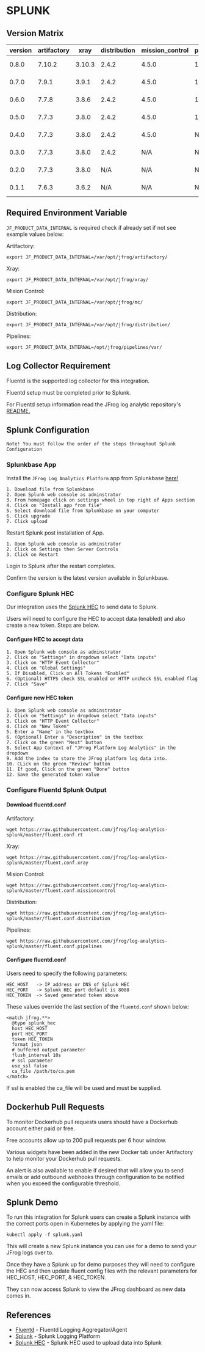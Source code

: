# SPLUNK

## Version Matrix
| version | artifactory | xray   | distribution | mission_control | pipelines | splunk                    |
|---------|-------------|--------|--------------|-----------------|-----------|---------------------------|
| 0.8.0   | 7.10.2      | 3.10.3 | 2.4.2        | 4.5.0           | 1.8.0     | 8.0.5 Build: a1a6394cc5ae |
| 0.7.0   | 7.9.1       | 3.9.1  | 2.4.2        | 4.5.0           | 1.8.0     | 8.0.5 Build: a1a6394cc5ae |
| 0.6.0   | 7.7.8       | 3.8.6  | 2.4.2        | 4.5.0           | 1.7.2     | 8.0.5 Build: a1a6394cc5ae |
| 0.5.0   | 7.7.3       | 3.8.0  | 2.4.2        | 4.5.0           | 1.7.2     | 8.0.5 Build: a1a6394cc5ae |
| 0.4.0   | 7.7.3       | 3.8.0  | 2.4.2        | 4.5.0           | N/A       | 8.0.5 Build: a1a6394cc5ae |
| 0.3.0   | 7.7.3       | 3.8.0  | 2.4.2        | N/A             | N/A       | 8.0.5 Build: a1a6394cc5ae |
| 0.2.0   | 7.7.3       | 3.8.0  | N/A          | N/A             | N/A       | 8.0.5 Build: a1a6394cc5ae |
| 0.1.1   | 7.6.3       | 3.6.2  | N/A          | N/A             | N/A       | 8.0.5 Build: a1a6394cc5ae |

## Required Environment Variable

`JF_PRODUCT_DATA_INTERNAL` is required check if already set if not see example values below:

Artifactory: 
````text
export JF_PRODUCT_DATA_INTERNAL=/var/opt/jfrog/artifactory/
````

Xray:
````text
export JF_PRODUCT_DATA_INTERNAL=/var/opt/jfrog/xray/
````

Mision Control:
````text
export JF_PRODUCT_DATA_INTERNAL=/var/opt/jfrog/mc/
````

Distribution:
````text
export JF_PRODUCT_DATA_INTERNAL=/var/opt/jfrog/distribution/
````

Pipelines:
````text
export JF_PRODUCT_DATA_INTERNAL=/opt/jfrog/pipelines/var/
````

## Log Collector Requirement

Fluentd is the supported log collector for this integration.

Fluentd setup must be completed prior to Splunk.

For Fluentd setup information read the JFrog log analytic repository's [README.](https://github.com/jfrog/log-analytics/blob/master/README.md)

## Splunk Configuration

`Note! You must follow the order of the steps throughout Splunk Configuration`

### Splunkbase App

Install the `JFrog Log Analytics Platform` app from Splunkbase [here!](https://splunkbase.splunk.com/app/5023/)

````text
1. Download file from Splunkbase
2. Open Splunk web console as adminstrator
3. From homepage click on settings wheel in top right of Apps section
4. Click on "Install app from file"
5. Select download file from Splunkbase on your computer
6. Click upgrade 
7. Click upload
````


Restart Splunk post installation of App.

````text 
1. Open Splunk web console as adminstrator
2. Click on Settings then Server Controls
3. Click on Restart 
````

Login to Splunk after the restart completes.

Confirm the version is the latest version available in Splunkbase.

### Configure Splunk HEC

Our integration uses the [Splunk HEC](https://dev.splunk.com/enterprise/docs/dataapps/httpeventcollector/) to send data to Splunk.

Users will need to configure the HEC to accept data (enabled) and also create a new token. Steps are below.

#### Configure HEC to accept data
````text
1. Open Splunk web console as adminstrator
2. Click on "Settings" in dropdown select "Data inputs"
3. Click on "HTTP Event Collector"
4. Click on "Global Settings"
5. If Disabled, Click on All Tokens "Enabled"
6. (Optional) HTTPS check SSL enabled or HTTP uncheck SSL enabled flag
7. Click "Save"
````

#### Configure new HEC token
````text
1. Open Splunk web console as adminstrator
2. Click on "Settings" in dropdown select "Data inputs"
3. Click on "HTTP Event Collector"
4. Click on "New Token"
5. Enter a "Name" in the textbox
6. (Optional) Enter a "Description" in the textbox
7. Click on the green "Next" button
8. Select App Context of "JFrog Platform Log Analytics" in the dropdown
9. Add the index to store the JFrog platform log data into.
10. CLick on the green "Review" button
11. If good, Click on the green "Done" button
12. Save the generated token value
````

### Configure Fluentd Splunk Output

#### Download fluentd.conf
Artifactory: 
````text
wget https://raw.githubusercontent.com/jfrog/log-analytics-splunk/master/fluent.conf.rt
````

Xray:
````text
wget https://raw.githubusercontent.com/jfrog/log-analytics-splunk/master/fluent.conf.xray
````

Mision Control:
````text
wget https://raw.githubusercontent.com/jfrog/log-analytics-splunk/master/fluent.conf.missioncontrol
````

Distribution:
````text
wget https://raw.githubusercontent.com/jfrog/log-analytics-splunk/master/fluent.conf.distribution
````

Pipelines:
````text
wget https://raw.githubusercontent.com/jfrog/log-analytics-splunk/master/fluent.conf.pipelines
````


#### Configure fluentd.conf

Users need to specify the following parameters:

````text
HEC_HOST   -> IP address or DNS of Splunk HEC 
HEC_PORT   -> Splunk HEC port default is 8088
HEC_TOKEN  -> Saved generated token above
````

These values override the last section of the `fluentd.conf` shown below:
``` 
<match jfrog.**>
  @type splunk_hec
  host HEC_HOST
  port HEC_PORT
  token HEC_TOKEN
  format json
  # buffered output parameter
  flush_interval 10s
  # ssl parameter
  use_ssl false
  ca_file /path/to/ca.pem
</match>
```

If ssl is enabled the ca_file will be used and must be supplied.


## Dockerhub Pull Requests

To monitor Dockerhub pull requests users should have a Dockerhub account either paid or free.

Free accounts allow up to 200 pull requests per 6 hour window.

Various widgets have been added in the new Docker tab under Artifactory to help monitor your Dockerhub pull requests.

An alert is also available to enable if desired that will allow you to send emails or add outbound webhooks through configuration to be notified when you exceed the configurable threshold.

## Splunk Demo

To run this integration for Splunk users can create a Splunk instance with the correct ports open in Kubernetes by applying the yaml file:

``` 
kubectl apply -f splunk.yaml
```

This will create a new Splunk instance you can use for a demo to send your JFrog logs over to.

Once they have a Splunk up for demo purposes they will need to configure the HEC and then update fluent config files with the relevant parameters for HEC_HOST, HEC_PORT, & HEC_TOKEN.

They can now access Splunk to view the JFrog dashboard as new data comes in.

## References

* [Fluentd](https://www.fluentd.org) - Fluentd Logging Aggregator/Agent
* [Splunk](https://www.splunk.com/) - Splunk Logging Platform
* [Splunk HEC](https://dev.splunk.com/enterprise/docs/dataapps/httpeventcollector/) - Splunk HEC used to upload data into Splunk
